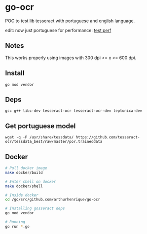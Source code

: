 # go-ocr

POC to test lib tesseract with portuguese and english language.

edit: now just portuguese for performance:
[test perf](https://github.com/arthurhenrique/go-ocr/pull/1)

## Notes

This works properly using images with 300 dpi <= x <= 600 dpi.

## Install

`go mod vendor`

## Deps

`gcc g++ libc-dev tesseract-ocr tesseract-ocr-dev leptonica-dev`

## Get portuguese model

`wget -q -P /usr/share/tessdata/ https://github.com/tesseract-ocr/tessdata_best/raw/master/por.traineddata`

## Docker

```sh
# Pull docker image
make docker/build

# Enter shell on docker
make docker/shell

# Inside docker
cd /go/src/github.com/arthurhenrique/go-ocr

# Installing gosseract deps
go mod vendor

# Running
go run *.go
```
